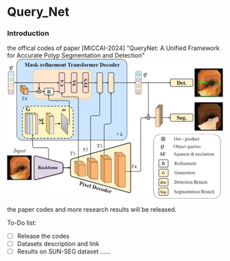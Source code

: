 # Query_Net
### Introduction
the offical codes of paper [MICCAI-2024] "QueryNet: A Unified Framework for Accurate Polyp Segmentation and Detection"
![query_net](/Figures/query_net.png "QueryNet")

the paper codes and more research results will be released.

To-Do list:
- [ ] Release the codes
- [ ] Datasets description and link
- [ ] Results on SUN-SEG dataset
......

